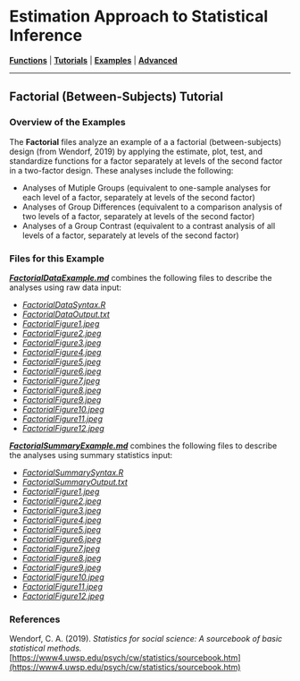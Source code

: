 # Estimation Approach to Statistical Inference

[**Functions**](../../Functions) | 
[**Tutorials**](../../Tutorials) | 
[**Examples**](../../Examples) | 
[**Advanced**](../../Advanced)

---

## Factorial (Between-Subjects) Tutorial

### Overview of the Examples

The **Factorial** files analyze an example of a a factorial (between-subjects) design  (from Wendorf, 2019) by applying the estimate, plot, test, and standardize functions for a factor separately at levels of the second factor in a two-factor design. These analyses include the following:

- Analyses of Mutiple Groups (equivalent to one-sample analyses for each level of a factor, separately at levels of the second factor)
- Analyses of Group Differences (equivalent to a comparison analysis of two levels of a factor, separately at levels of the second factor)
- Analyses of a Group Contrast (equivalent to a contrast analysis of all levels of a factor, separately at levels of the second factor)

### Files for this Example

[**_FactorialDataExample.md_**](./FactorialDataExample.md) combines the following files to describe the analyses using raw data input:

- [_FactorialDataSyntax.R_](./FactorialDataSyntax.R)
- [_FactorialDataOutput.txt_](./FactorialDataOutput.txt)
- [_FactorialFigure1.jpeg_](./FactorialFigure1.jpeg)
- [_FactorialFigure2.jpeg_](./FactorialFigure2.jpeg)
- [_FactorialFigure3.jpeg_](./FactorialFigure3.jpeg) 
- [_FactorialFigure4.jpeg_](./FactorialFigure4.jpeg)
- [_FactorialFigure5.jpeg_](./FactorialFigure5.jpeg)
- [_FactorialFigure6.jpeg_](./FactorialFigure6.jpeg)
- [_FactorialFigure7.jpeg_](./FactorialFigure7.jpeg) 
- [_FactorialFigure8.jpeg_](./FactorialFigure8.jpeg)
- [_FactorialFigure9.jpeg_](./FactorialFigure9.jpeg)
- [_FactorialFigure10.jpeg_](./FactorialFigure10.jpeg)
- [_FactorialFigure11.jpeg_](./FactorialFigure11.jpeg) 
- [_FactorialFigure12.jpeg_](./FactorialFigure12.jpeg)

[**_FactorialSummaryExample.md_**](./FactorialSummaryExample.md) combines the following files to describe the analyses using summary statistics input:

- [_FactorialSummarySyntax.R_](./FactorialSummarySyntax.R)
- [_FactorialSummaryOutput.txt_](./FactorialSummaryOutput.txt)
- [_FactorialFigure1.jpeg_](./FactorialFigure1.jpeg)
- [_FactorialFigure2.jpeg_](./FactorialFigure2.jpeg)
- [_FactorialFigure3.jpeg_](./FactorialFigure3.jpeg) 
- [_FactorialFigure4.jpeg_](./FactorialFigure4.jpeg)
- [_FactorialFigure5.jpeg_](./FactorialFigure5.jpeg)
- [_FactorialFigure6.jpeg_](./FactorialFigure6.jpeg)
- [_FactorialFigure7.jpeg_](./FactorialFigure7.jpeg) 
- [_FactorialFigure8.jpeg_](./FactorialFigure8.jpeg)
- [_FactorialFigure9.jpeg_](./FactorialFigure9.jpeg)
- [_FactorialFigure10.jpeg_](./FactorialFigure10.jpeg)
- [_FactorialFigure11.jpeg_](./FactorialFigure11.jpeg) 
- [_FactorialFigure12.jpeg_](./FactorialFigure12.jpeg)

### References

Wendorf, C. A. (2019). _Statistics for social science: A sourcebook of basic statistical methods._ [https://www4.uwsp.edu/psych/cw/statistics/sourcebook.htm](https://www4.uwsp.edu/psych/cw/statistics/sourcebook.htm)
